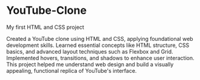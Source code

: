 # YouTube-Clone
My first HTML and CSS project

Created a YouTube clone using HTML and CSS, applying foundational web development skills. Learned essential concepts like HTML structure, CSS basics, and advanced layout techniques such as Flexbox and Grid. Implemented hovers, transitions, and shadows to enhance user interaction. This project helped me understand web design and build a visually appealing, functional replica of YouTube's interface.
